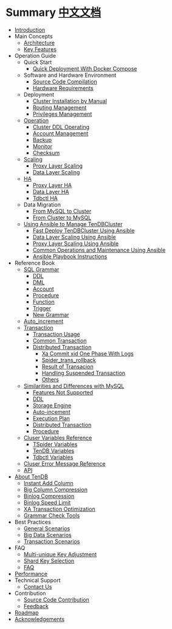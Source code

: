 # Summary [中文文档](SUMMARY.md)

* [Introduction](README.md)
* Main Concepts
    * [Architecture](Documentation/architecture-en.md)
    * [Key Features](Documentation/key-features-en.md)
* Operation Guide
    * Quick Start
        * [Quick Deployment With Docker Compose](Documentation/op-guide/docker-compose-tendbcluster-en.md)
    * Software and Hardware Environment
        * [Source Code Compilation](Documentation/op-guide/compile-en.md)
        * [Hardware Requirements](Documentation/op-guide/system-en.md)
    * Deployment
        * [Cluster Installation by Manual](Documentation/op-guide/manual-install-en.md)
        * [Routing Management](Documentation/op-guide/route-manager-en.md)
        * [Privileges Management](Documentation/op-guide/cluster-grant-en.md)
    * [Operation](Documentation/op-guide/cluster-operator-en.md)
        * [Cluster DDL Operating](Documentation/op-guide/alter-operator-en.md)
        * [Account Management](Documentation/op-guide/grant-operator-en.md)
        * [Backup](Documentation/op-guide/backup-en.md)
        * [Monitor](Documentation/op-guide/monitor-en.md)
        * [Checksum](Documentation/op-guide/checksum-en.md)
    * [Scaling](Documentation/op-guide/scale-up-down-en.md)
        * [Proxy Layer Scaling](Documentation/op-guide/TSpider-scale-en.md)
        * [Data Layer Scaling](Documentation/op-guide/TenDB-scale-en.md)
    * [HA](Documentation/op-guide/High-availability-en.md)
        * [Proxy Layer HA](Documentation/op-guide/TSpider-failover-en.md)
        * [Data Layer HA](Documentation/op-guide/TenDB-failover-en.md)
        * [Tdbctl HA](Documentation/op-guide/Tdbctl-failover-en.md)
    * Data Migration
        * [From MySQL to Cluster](Documentation/op-guide/Data-migrate-en.md#jump1)
        * [From Cluster to MySQL](Documentation/op-guide/Data-migrate-en.md#jump3)
    * [Using Ansible to Manage TenDBCluster](Documentation/op-ansible/readme-en.md)
        * [Fast Deploy TenDBCluster Using Ansible](Documentation/op-ansible/ansible-deploy-tendbcluster-en.md)
        * [Data Layer Scaling Using Ansible](Documentation/op-ansible/ansible-scale-up-tendb-en.md)
        * [Proxy Layer Scaling Using Ansible](Documentation/op-ansible/ansible-scale-out-tspider-en.md)
        * [Common Operations and Maintenance Using Ansible](Documentation/op-ansible/ansible-with-cluster-op-en.md)
        * [Ansible Playbook Instructions](Documentation/op-ansible/ansible-def-inventory-vars-en.md)
* Reference Book
    * [SQL Grammar](Documentation/re-book/sql-grammar-en.md)   
      * [DDL](Documentation/re-book/ddl-syntax-en.md)   
      * [DML](Documentation/re-book/dml-syntax-en.md)    
      * [Account](Documentation/re-book/grant-en.md)    
      * [Procedure](Documentation/re-book/stored-procedure-en.md)   
      * [Function](Documentation/re-book/function-en.md)   
      * [Trigger](Documentation/re-book/trigger-en.md)
      * [New Grammar](Documentation/re-book/new-grammar-en.md)
    * [Auto_increment](Documentation/re-book/auto-increase-en.md)
    * [Transaction](Documentation/re-book/transaction-en.md)
      * [Transaction Usage](Documentation/re-book/transaction-en.md#jump2)
      * [Common Transaction](Documentation/re-book/transaction-en.md#jump3)
      * [Distributed Transaction](Documentation/re-book/transaction-en.md#jump4)
        * [Xa Commit xid One Phase With Logs](Documentation/re-book/transaction-en.md#jump41)
        * [Spider_trans_rollback](Documentation/re-book/transaction-en.md#jump42)
        * [Result of Transacion](Documentation/re-book/transaction-en.md#jump43)
        * [Handling Suspended Transaction](Documentation/re-book/transaction-en.md#jump44)
        * [Others](Documentation/re-book/transaction-en.md#jump5)
    * [Similarities and Differences with MySQL](Documentation/re-book/mysql-compatibility-en.md/#jump)
        * [Features Not Supported](Documentation/re-book/mysql-compatibility-en.md/#jump1)
        * [DDL](Documentation/re-book/mysql-compatibility-en.md/#jump21)
        * [Storage Engine](Documentation/re-book/mysql-compatibility-en.md/#jump22)
        * [Auto-incement](Documentation/re-book/mysql-compatibility-en.md/#jump23)
        * [Execution Plan](Documentation/re-book/mysql-compatibility-en.md#jump24)
        * [Distributed Transaction](Documentation/re-book/mysql-compatibility-en.md/#jump25)
        * [Procedure](Documentation/re-book/mysql-compatibility-en.md#jump26)
    * [Cluser Variables Reference](Documentation/re-book/parameter-en.md)
      * [TSpider Variables](Documentation/re-book/tspider-parameter-en.md)
      * [TenDB Variables](Documentation/re-book/tendb-parameter-en.md)
      * [Tdbctl Variables](Documentation/re-book/tdbctl-parameter-en.md)
    * [Cluser Error Message Reference](Documentation/re-book/errorno-en.md)
    * [API](Documentation/re-book/api-en.md)
* [About TenDB](Documentation/tendb/tendb-en.md)
    * [Instant Add Column](Documentation/tendb/instant-add-column-en.md)
    * [Big Column Compression](Documentation/tendb/blob-compress-en.md)
    * [Binlog Compression](Documentation/tendb/binlog-compress-en.md)
    * [Binlog Speed Limit](Documentation/tendb/binlog-speed-limit-en.md)
    * [XA Transaction Optimization](Documentation/tendb/xafeatures-en.md)
	* [Grammar Check Tools](Documentation/tendb/tmysqlparse-en.md)
* Best Practices
    * [General Scenarios](Documentation/practice/common-bestpractice-en.md)
    * [Big Data Scenarios](Documentation/practice/bigdatapractice-en.md)
    * [Transaction Scenarios](Documentation/practice/transactionapplication-en.md)
* FAQ
    * [Multi-unique Key Adjustment](Documentation/com-problem/multi-unique-key-adjust-en.md)
    * [Shard Key Selection](Documentation/com-problem/shard-key-choose-en.md)
    * [FAQ](Documentation/com-problem/problem-analysis-en.md)
* [Performance](Documentation/performance-test-en.md)
* Technical Support
    * [Contact Us](Documentation/contribution/concat-en.md)
* Contribution
    * [Source Code Contribution](Documentation/contribution/contribute-en.md)
    * [Feedback](Documentation/contribution/contribute-en.md#jump2)
* [Roadmap](Documentation/roadmap-en.md)
* [Acknowledgements](Documentation/acknowledgements-en.md)